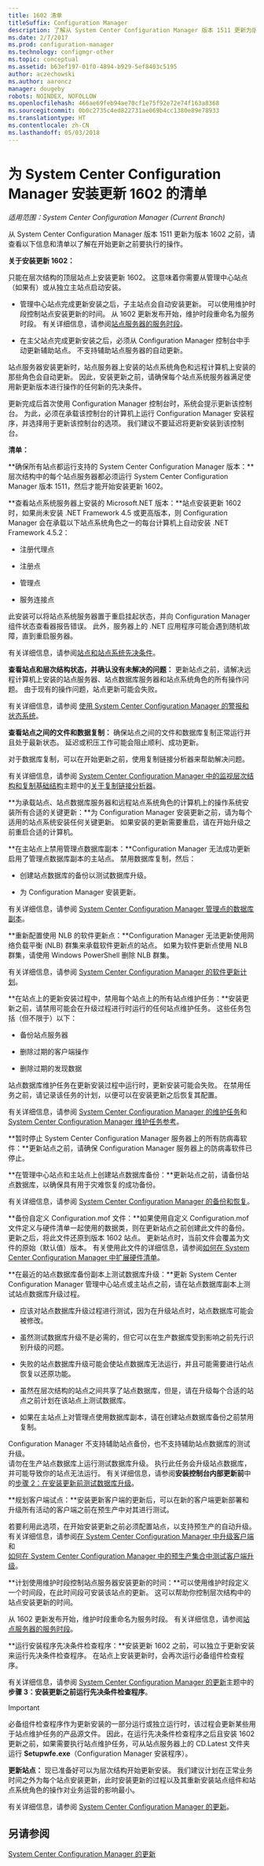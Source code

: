 ```yaml
---
title: 1602 清单
titleSuffix: Configuration Manager
description: 了解从 System Center Configuration Manager 版本 1511 更新为版本 1602 之前需要执行的操作。
ms.date: 2/7/2017
ms.prod: configuration-manager
ms.technology: configmgr-other
ms.topic: conceptual
ms.assetid: b63ef197-01f0-4894-b929-5ef8403c5195
author: aczechowski
ms.author: aaroncz
manager: dougeby
robots: NOINDEX, NOFOLLOW
ms.openlocfilehash: 466ae69feb94ae70cf1e75f92e72e74f163a8368
ms.sourcegitcommit: 0b0c2735c4ed822731ae069b4cc1380e89e78933
ms.translationtype: HT
ms.contentlocale: zh-CN
ms.lasthandoff: 05/03/2018
---
```

# <a name="checklist-for-installing-update-1602-for-system-center-configuration-manager"></a>为 System Center Configuration Manager 安装更新 1602 的清单

*适用范围：System Center Configuration Manager (Current Branch)*

从 System Center Configuration Manager 版本 1511 更新为版本 1602 之前，请查看以下信息和清单以了解在开始更新之前要执行的操作。  

 **关于安装更新 1602：**  

 只能在层次结构的顶层站点上安装更新 1602。 这意味着你需要从管理中心站点（如果有）或从独立主站点启动安装。  

-   管理中心站点完成更新安装之后，子主站点会自动安装更新。 可以使用维护时段控制站点安装更新的时间。 从 1602 更新发布开始，维护时段重命名为服务时段。 有关详细信息，请参阅[站点服务器的服务时段](/sccm/core/servers/manage/service-windows)。  

-   在主父站点完成更新安装之后，必须从 Configuration Manager 控制台中手动更新辅助站点。 不支持辅助站点服务器的自动更新。  

站点服务器安装更新时，站点服务器上安装的站点系统角色和远程计算机上安装的那些角色会自动更新。 因此，安装更新之前，请确保每个站点系统服务器满足使用新更新版本进行操作的任何新的先决条件。  

更新完成后首次使用 Configuration Manager 控制台时，系统会提示更新该控制台。 为此，必须在承载该控制台的计算机上运行 Configuration Manager 安装程序，并选择用于更新该控制台的选项。 我们建议不要延迟将更新安装到该控制台。  

 **清单：**  

 **确保所有站点都运行支持的 System Center Configuration Manager 版本：**层次结构中的每个站点服务器都必须运行 System Center Configuration Manager 版本 1511，然后才能开始安装更新 1602。  

 **查看站点系统服务器上安装的 Microsoft.NET 版本：**站点安装更新 1602 时，如果尚未安装 .NET Framework 4.5 或更高版本，则 Configuration Manager 会在承载以下站点系统角色之一的每台计算机上自动安装 .NET Framework 4.5.2：  

-   注册代理点  

-   注册点  

-   管理点  

-   服务连接点  

此安装可以将站点系统服务器置于重启挂起状态，并向 Configuration Manager 组件状态查看器报告错误。 此外，服务器上的 .NET 应用程序可能会遇到随机故障，直到重启服务器。  

 有关详细信息，请参阅[站点和站点系统先决条件](../../../core/plan-design/configs/site-and-site-system-prerequisites.md)。  

 **查看站点和层次结构状态，并确认没有未解决的问题：** 更新站点之前，请解决远程计算机上安装的站点服务器、站点数据库服务器和站点系统角色的所有操作问题。 由于现有的操作问题，站点更新可能会失败。  

有关详细信息，请参阅 [使用 System Center Configuration Manager 的警报和状态系统](../../../core/servers/manage/use-alerts-and-the-status-system.md)。  

 **查看站点之间的文件和数据复制：**  确保站点之间的文件和数据库复制正常运行并且处于最新状态。 延迟或积压工作可能会阻止顺利、成功更新。    

对于数据库复制，可以在开始更新之前，使用复制链接分析器来帮助解决问题。    

 有关详细信息，请参阅 [System Center Configuration Manager 中的监视层次结构和复制基础结构](../../../core/servers/manage/monitor-hierarchy-and-replication-infrastructure.md)主题中的[关于复制链接分析器](../../../core/servers/manage/monitor-hierarchy-and-replication-infrastructure.md#BKMK_RLA)。  

 **为承载站点、站点数据库服务器和远程站点系统角色的计算机上的操作系统安装所有合适的关键更新：**为 Configuration Manager 安装更新之前，请为每个适用的站点系统安装任何关键更新。 如果安装的更新需要重启，请在开始升级之前重启合适的计算机。  

 **在主站点上禁用管理点数据库副本：**Configuration Manager 无法成功更新启用了管理点数据库副本的主站点。 禁用数据库复制，然后：  

-   创建站点数据库的备份以测试数据库升级。  

-   为 Configuration Manager 安装更新。  

有关详细信息，请参阅 [System Center Configuration Manager 管理点的数据库副本](../../../core/servers/deploy/configure/database-replicas-for-management-points.md)。  

 **重新配置使用 NLB 的软件更新点：**Configuration Manager 无法更新使用网络负载平衡 (NLB) 群集来承载软件更新点的站点。  如果为软件更新点使用 NLB 群集，请使用 Windows PowerShell 删除 NLB 群集。    

 有关详细信息，请参阅 [System Center Configuration Manager 的软件更新计划](../../../sum/plan-design/plan-for-software-updates.md)。  

 **在站点上的更新安装过程中，禁用每个站点上的所有站点维护任务：**安装更新之前，请禁用可能会在升级过程进行时运行的任何站点维护任务。 这些任务包括（但不限于）以下：  

-   备份站点服务器  

-   删除过期的客户端操作  

-   删除过期的发现数据  

站点数据库维护任务在更新安装过程中运行时，更新安装可能会失败。 在禁用任务之前，请记录该任务的计划，以便可以在安装更新之后恢复其配置。  

 有关详细信息，请参阅 [System Center Configuration Manager 的维护任务](../../../core/servers/manage/maintenance-tasks.md)和 [System Center Configuration Manager 维护任务参考](../../../core/servers/manage/reference-for-maintenance-tasks.md)。 

**暂时停止 System Center Configuration Manager 服务器上的所有防病毒软件：**更新站点之前，请确保 Configuration Manager 服务器上的防病毒软件已停止。 <!--SMS.503481--> 

 **在管理中心站点和主站点上创建站点数据库备份：**更新站点之前，请备份站点数据库，以确保具有用于灾难恢复的成功备份。   

有关详细信息，请参阅 [System Center Configuration Manager 的备份和恢复](../../../protect/understand/backup-and-recovery.md)。  

 **备份自定义 Configuration.mof 文件：**如果使用自定义 Configuration.mof 文件定义与硬件清单一起使用的数据类，则在更新站点之前创建此文件的备份。 更新之后，将此文件还原到版本 1602 站点。 更新站点时，当前文件会覆盖为文件的原始（默认值）版本。 有关使用此文件的详细信息，请参阅[如何在 System Center Configuration Manager 中扩展硬件清单](../../../core/clients/manage/inventory/extend-hardware-inventory.md)。  

 **在最近的站点数据库备份副本上测试数据库升级：**更新 System Center Configuration Manager 管理中心站点或主站点之前，请在站点数据库副本上测试站点数据库升级过程。  

-   应该对站点数据库升级过程进行测试，因为在升级站点时，站点数据库可能会被修改。  

-   虽然测试数据库升级不是必需的，但它可以在生产数据库受到影响之前先行识别升级的问题。  

-   失败的站点数据库升级可能会使站点数据库无法运行，并且可能需要进行站点恢复以还原功能。  

-   虽然在层次结构的站点之间共享了站点数据库，但是，请在升级每个合适的站点之前计划在该站点上测试数据库。  

-   如果在主站点上对管理点使用数据库副本，请在创建站点数据库备份之前禁用复制。  

Configuration Manager 不支持辅助站点备份，也不支持辅助站点数据库的测试升级。   
请勿在生产站点数据库上运行测试数据库升级。 执行此任务会升级站点数据库，并可能导致你的站点无法运行。 有关详细信息，请参阅**安装控制台内部更新前**中的[步骤 2：在安装更新前测试数据库升级](/sccm/core/servers/manage/install-in-console-updates#bkmk_step2)。  

 **规划客户端试点：**安装更新客户端的更新后，可以在新的客户端更新部署和升级所有活动的客户端之前在预生产中对其进行测试。   

 若要利用此选项，在开始安装更新之前必须配置站点，以支持预生产的自动升级。 有关详细信息，请参阅[在 System Center Configuration Manager 中升级客户端](../../../core/clients/manage/upgrade/upgrade-clients.md)和   
[如何在 System Center Configuration Manager 中的预生产集合中测试客户端升级](../../../core/clients/manage/upgrade/test-client-upgrades.md)。  

 **计划使用维护时段控制站点服务器安装更新的时间：**可以使用维护时段定义一个时间段，在此时间段可安装该站点的更新。 这可以帮助你控制层次结构中的站点安装更新的时间。   

从 1602 更新发布开始，维护时段重命名为服务时段。 有关详细信息，请参阅[站点服务器的服务时段](/sccm/core/servers/manage/service-windows)。  

 **运行安装程序先决条件检查程序：**安装更新 1602 之前，可以独立于更新安装来运行先决条件检查程序。 在站点上安装更新时，会再次运行必备组件检查程序。  

有关详细信息，请参阅 [System Center Configuration Manager 的更新](../../../core/servers/manage/updates.md)主题中的**步骤 3：安装更新之前运行先决条件检查程序**。  

> [!IMPORTANT]  
>  必备组件检查程序作为更新安装的一部分运行或独立运行时，该过程会更新某些用于站点维护任务的产品源文件。 因此，在运行先决条件检查程序之后且安装 1602 更新之前，如果需要执行站点维护任务，可从站点服务器上的 CD.Latest 文件夹运行 **Setupwfe.exe**（Configuration Manager 安装程序）。  

 **更新站点：** 现已准备好可以为层次结构开始更新安装。 我们建议计划在正常业务时间之外为每个站点安装更新，此时安装更新的过程以及其重新安装站点组件和站点系统角色的操作对业务运营的影响最小。

有关详细信息，请参阅 [ System Center Configuration Manager 的更新](../../../core/servers/manage/updates.md)。  

## <a name="see-also"></a>另请参阅  
 [System Center Configuration Manager 的更新](../../../core/servers/manage/updates.md)
